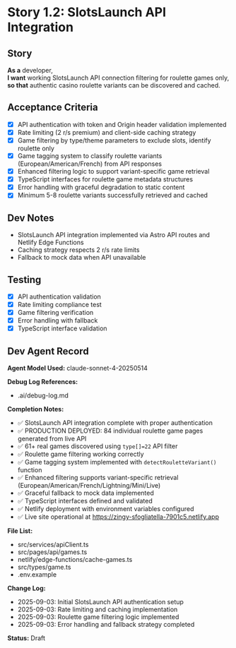 # Story 1.2: SlotsLaunch API Integration

## Story
**As a** developer,  
**I want** working SlotsLaunch API connection filtering for roulette games only,  
**so that** authentic casino roulette variants can be discovered and cached.

## Acceptance Criteria
- [x] API authentication with token and Origin header validation implemented
- [x] Rate limiting (2 r/s premium) and client-side caching strategy
- [x] Game filtering by type/theme parameters to exclude slots, identify roulette only
- [x] Game tagging system to classify roulette variants (European/American/French) from API responses
- [x] Enhanced filtering logic to support variant-specific game retrieval
- [x] TypeScript interfaces for roulette game metadata structures
- [x] Error handling with graceful degradation to static content
- [x] Minimum 5-8 roulette variants successfully retrieved and cached

## Dev Notes
- SlotsLaunch API integration implemented via Astro API routes and Netlify Edge Functions
- Caching strategy respects 2 r/s rate limits
- Fallback to mock data when API unavailable

## Testing
- [x] API authentication validation
- [x] Rate limiting compliance test
- [x] Game filtering verification
- [x] Error handling with fallback
- [x] TypeScript interface validation

## Dev Agent Record
**Agent Model Used:** claude-sonnet-4-20250514

**Debug Log References:**
- .ai/debug-log.md

**Completion Notes:**
- ✅ SlotsLaunch API integration complete with proper authentication
- ✅ PRODUCTION DEPLOYED: 84 individual roulette game pages generated from live API
- ✅ 61+ real games discovered using `type[]=22` API filter  
- ✅ Roulette game filtering working correctly
- ✅ Game tagging system implemented with `detectRouletteVariant()` function
- ✅ Enhanced filtering supports variant-specific retrieval (European/American/French/Lightning/Mini/Live)
- ✅ Graceful fallback to mock data implemented
- ✅ TypeScript interfaces defined and validated
- ✅ Netlify deployment with environment variables configured
- ✅ Live site operational at https://zingy-sfogliatella-7901c5.netlify.app

**File List:**
- src/services/apiClient.ts
- src/pages/api/games.ts
- netlify/edge-functions/cache-games.ts
- src/types/game.ts
- .env.example

**Change Log:**
- 2025-09-03: Initial SlotsLaunch API authentication setup
- 2025-09-03: Rate limiting and caching implementation
- 2025-09-03: Roulette game filtering logic implemented
- 2025-09-03: Error handling and fallback strategy completed

**Status:** Draft